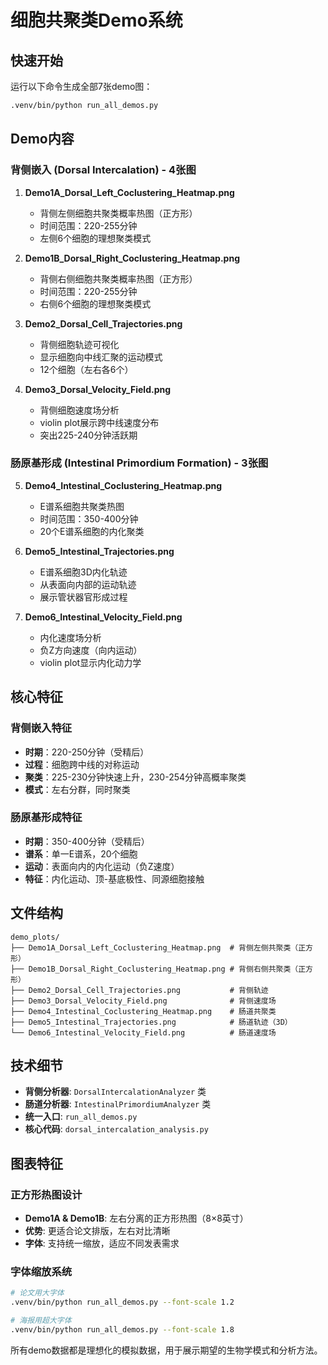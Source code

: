 # 细胞共聚类Demo系统

## 快速开始

运行以下命令生成全部7张demo图：

```bash
.venv/bin/python run_all_demos.py
```

## Demo内容

### 背侧嵌入 (Dorsal Intercalation) - 4张图

1. **Demo1A_Dorsal_Left_Coclustering_Heatmap.png**
   - 背侧左侧细胞共聚类概率热图（正方形）
   - 时间范围：220-255分钟
   - 左侧6个细胞的理想聚类模式

2. **Demo1B_Dorsal_Right_Coclustering_Heatmap.png**
   - 背侧右侧细胞共聚类概率热图（正方形）
   - 时间范围：220-255分钟
   - 右侧6个细胞的理想聚类模式

3. **Demo2_Dorsal_Cell_Trajectories.png**
   - 背侧细胞轨迹可视化
   - 显示细胞向中线汇聚的运动模式
   - 12个细胞（左右各6个）

4. **Demo3_Dorsal_Velocity_Field.png**
   - 背侧细胞速度场分析
   - violin plot展示跨中线速度分布
   - 突出225-240分钟活跃期

### 肠原基形成 (Intestinal Primordium Formation) - 3张图

5. **Demo4_Intestinal_Coclustering_Heatmap.png**
   - E谱系细胞共聚类热图
   - 时间范围：350-400分钟
   - 20个E谱系细胞的内化聚类

6. **Demo5_Intestinal_Trajectories.png**
   - E谱系细胞3D内化轨迹
   - 从表面向内部的运动轨迹
   - 展示管状器官形成过程

7. **Demo6_Intestinal_Velocity_Field.png**
   - 内化速度场分析
   - 负Z方向速度（向内运动）
   - violin plot显示内化动力学

## 核心特征

### 背侧嵌入特征
- **时期**：220-250分钟（受精后）
- **过程**：细胞跨中线的对称运动
- **聚类**：225-230分钟快速上升，230-254分钟高概率聚类
- **模式**：左右分群，同时聚类

### 肠原基形成特征  
- **时期**：350-400分钟（受精后）
- **谱系**：单一E谱系，20个细胞
- **运动**：表面向内的内化运动（负Z速度）
- **特征**：内化运动、顶-基底极性、同源细胞接触

## 文件结构

```
demo_plots/
├── Demo1A_Dorsal_Left_Coclustering_Heatmap.png  # 背侧左侧共聚类（正方形）
├── Demo1B_Dorsal_Right_Coclustering_Heatmap.png # 背侧右侧共聚类（正方形）
├── Demo2_Dorsal_Cell_Trajectories.png           # 背侧轨迹
├── Demo3_Dorsal_Velocity_Field.png              # 背侧速度场
├── Demo4_Intestinal_Coclustering_Heatmap.png    # 肠道共聚类
├── Demo5_Intestinal_Trajectories.png            # 肠道轨迹（3D）
└── Demo6_Intestinal_Velocity_Field.png          # 肠道速度场
```

## 技术细节

- **背侧分析器**: `DorsalIntercalationAnalyzer` 类
- **肠道分析器**: `IntestinalPrimordiumAnalyzer` 类  
- **统一入口**: `run_all_demos.py`
- **核心代码**: `dorsal_intercalation_analysis.py`

## 图表特征

### 正方形热图设计
- **Demo1A & Demo1B**: 左右分离的正方形热图（8×8英寸）
- **优势**: 更适合论文排版，左右对比清晰
- **字体**: 支持统一缩放，适应不同发表需求

### 字体缩放系统
```bash
# 论文用大字体
.venv/bin/python run_all_demos.py --font-scale 1.2

# 海报用超大字体  
.venv/bin/python run_all_demos.py --font-scale 1.8
```

所有demo数据都是理想化的模拟数据，用于展示期望的生物学模式和分析方法。